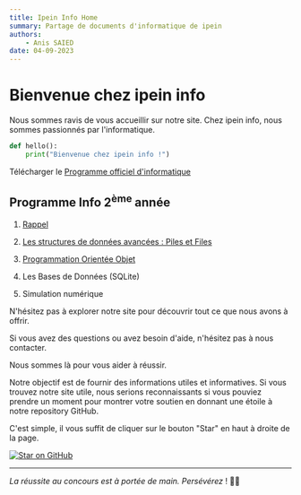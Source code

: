 ```yaml
---
title: Ipein Info Home
summary: Partage de documents d'informatique de ipein
authors:
    - Anis SAIED
date: 04-09-2023
---
```

# Bienvenue chez ipein info

Nous sommes ravis de vous accueillir sur notre site. Chez ipein info, nous sommes passionnés par l'informatique.

```python
def hello():
    print("Bienvenue chez ipein info !")
```
Télécharger le [Programme officiel d'informatique ](./prog_info_prepa.pdf)

## Programme Info 2<sup>ème</sup> année

1. [Rappel](rappel/chp0_Rappel/)

2. [Les structures de données avancées : Piles et Files](piles-files/introduction/)

3. [Programmation Orientée Objet](poo/plan/)

4. Les Bases de Données (SQLite)

5. Simulation numérique


N'hésitez pas à explorer notre site pour découvrir tout ce que nous avons à offrir. 

Si vous avez des questions ou avez besoin d'aide, n'hésitez pas à nous contacter. 

Nous sommes là pour vous aider à réussir.

Notre objectif est de fournir des informations utiles et informatives. Si vous trouvez notre site utile, nous serions reconnaissants si vous pouviez prendre un moment pour montrer votre soutien en donnant une étoile à notre repository GitHub. 

C'est simple, il vous suffit de cliquer sur le bouton "Star" en haut à droite de la page.

[![Star on GitHub](https://img.shields.io/github/stars/anis-saied/ipein.svg?style=social)](https://github.com/anis-saied/ipein)

------

*La réussite au concours est à portée de main. Persévérez* ! 🌟💪